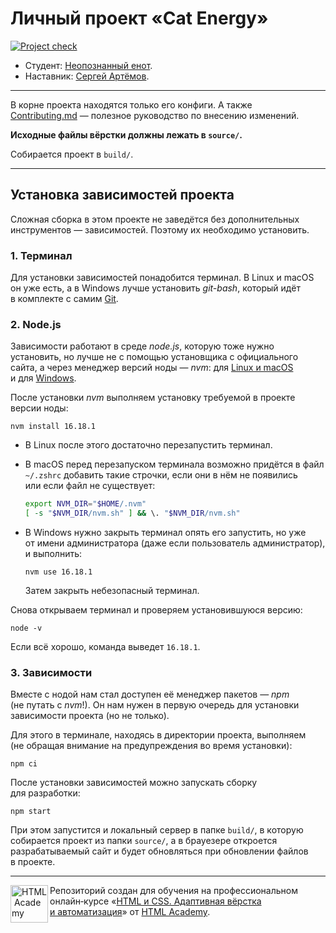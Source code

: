 # Личный проект «Cat Energy»

[![Project check][check-image]][check-url]

* Студент: [Неопознанный енот](https://up.htmlacademy.ru/adaptive/27/user/000000000000).
* Наставник: [Сергей Артёмов](https://htmlacademy.ru/profile/firefoxic).

---

В корне проекта находятся только его конфиги. А также [Contributing.md](Contributing.md) — полезное руководство по внесению изменений.

**Исходные файлы вёрстки должны лежать в `source/`.**

Собирается проект в `build/`.

---

## Установка зависимостей проекта

Сложная сборка в этом проекте не заведётся без дополнительных инструментов — зависимостей. Поэтому их необходимо установить.

### 1. Терминал

Для установки зависимостей понадобится терминал. В Linux и macOS он уже есть, а в Windows лучше установить _git-bash_, который идёт в комплекте с самим [Git](https://git-scm.com/download/windows).

### 2. Node.js

Зависимости работают в среде _node.js_, которую тоже нужно установить, но лучше не с помощью установщика с официального сайта, а через менеджер версий ноды — _nvm_: для [Linux и macOS](https://github.com/nvm-sh/nvm#install--update-script) и для [Windows](https://github.com/coreybutler/nvm-windows/releases).

После установки _nvm_ выполняем установку требуемой в проекте версии ноды:

```shell
nvm install 16.18.1
```

* В Linux после этого достаточно перезапустить терминал.

* В macOS перед перезапуском терминала возможно придётся в файл `~/.zshrc` добавить такие строчки, если они в нём не появились или если файл не существует:

	```bash
	export NVM_DIR="$HOME/.nvm"
	[ -s "$NVM_DIR/nvm.sh" ] && \. "$NVM_DIR/nvm.sh"
	```

* В Windows нужно закрыть терминал опять его запустить, но уже от имени администратора (даже если пользователь администратор), и выполнить:

	```shell
	nvm use 16.18.1
	```

	Затем закрыть небезопасный терминал.

Снова открываем терминал и проверяем установившуюся версию:

```shell
node -v
```

Если всё хорошо, команда выведет `16.18.1`.

### 3. Зависимости

Вместе с нодой нам стал доступен её менеджер пакетов — _npm_ (не путать с _nvm_!). Он нам нужен в первую очередь для установки зависимости проекта (но не только).

Для этого в терминале, находясь в директории проекта, выполняем (не обращая внимание на предупреждения во время установки):

```shell
npm ci
```

После установки зависимостей можно запускать сборку для разработки:

```shell
npm start
```

При этом запустится и локальный сервер в папке `build/`, в которую собирается проект из папки `source/`, а в брауезере откроется разрабатываемый сайт и будет обновляться при обновлении файлов в проекте.

---

<a href="https://htmlacademy.ru/intensive/adaptive"><img align="left" width="60" height="60" alt="HTML Academy" src="https://raw.githubusercontent.com/htmlacademy-adaptive/000000000000-cat-energy-27/master/source/icons/htmlacademy.svg"></a>

Репозиторий создан для обучения на профессиональном онлайн‑курсе «[HTML и CSS. Адаптивная вёрстка и автоматизация](https://htmlacademy.ru/intensive/adaptive)» от [HTML Academy](https://htmlacademy.ru).

[check-image]: https://github.com/htmlacademy-adaptive/000000000000-cat-energy-27/workflows/Project%20check/badge.svg?branch=master
[check-url]: https://github.com/htmlacademy-adaptive/000000000000-cat-energy-27/actions
